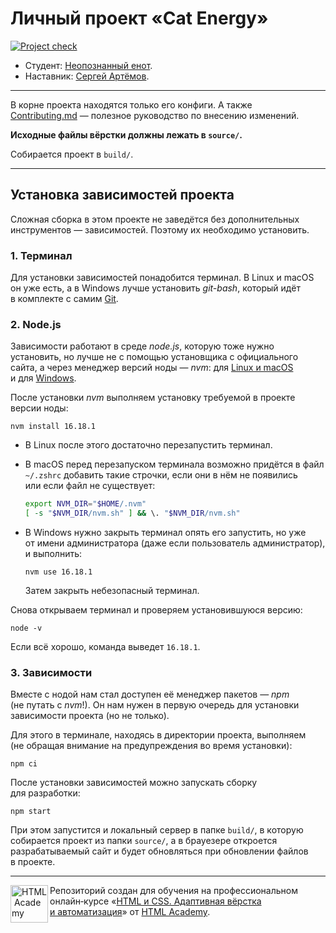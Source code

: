 # Личный проект «Cat Energy»

[![Project check][check-image]][check-url]

* Студент: [Неопознанный енот](https://up.htmlacademy.ru/adaptive/27/user/000000000000).
* Наставник: [Сергей Артёмов](https://htmlacademy.ru/profile/firefoxic).

---

В корне проекта находятся только его конфиги. А также [Contributing.md](Contributing.md) — полезное руководство по внесению изменений.

**Исходные файлы вёрстки должны лежать в `source/`.**

Собирается проект в `build/`.

---

## Установка зависимостей проекта

Сложная сборка в этом проекте не заведётся без дополнительных инструментов — зависимостей. Поэтому их необходимо установить.

### 1. Терминал

Для установки зависимостей понадобится терминал. В Linux и macOS он уже есть, а в Windows лучше установить _git-bash_, который идёт в комплекте с самим [Git](https://git-scm.com/download/windows).

### 2. Node.js

Зависимости работают в среде _node.js_, которую тоже нужно установить, но лучше не с помощью установщика с официального сайта, а через менеджер версий ноды — _nvm_: для [Linux и macOS](https://github.com/nvm-sh/nvm#install--update-script) и для [Windows](https://github.com/coreybutler/nvm-windows/releases).

После установки _nvm_ выполняем установку требуемой в проекте версии ноды:

```shell
nvm install 16.18.1
```

* В Linux после этого достаточно перезапустить терминал.

* В macOS перед перезапуском терминала возможно придётся в файл `~/.zshrc` добавить такие строчки, если они в нём не появились или если файл не существует:

	```bash
	export NVM_DIR="$HOME/.nvm"
	[ -s "$NVM_DIR/nvm.sh" ] && \. "$NVM_DIR/nvm.sh"
	```

* В Windows нужно закрыть терминал опять его запустить, но уже от имени администратора (даже если пользователь администратор), и выполнить:

	```shell
	nvm use 16.18.1
	```

	Затем закрыть небезопасный терминал.

Снова открываем терминал и проверяем установившуюся версию:

```shell
node -v
```

Если всё хорошо, команда выведет `16.18.1`.

### 3. Зависимости

Вместе с нодой нам стал доступен её менеджер пакетов — _npm_ (не путать с _nvm_!). Он нам нужен в первую очередь для установки зависимости проекта (но не только).

Для этого в терминале, находясь в директории проекта, выполняем (не обращая внимание на предупреждения во время установки):

```shell
npm ci
```

После установки зависимостей можно запускать сборку для разработки:

```shell
npm start
```

При этом запустится и локальный сервер в папке `build/`, в которую собирается проект из папки `source/`, а в брауезере откроется разрабатываемый сайт и будет обновляться при обновлении файлов в проекте.

---

<a href="https://htmlacademy.ru/intensive/adaptive"><img align="left" width="60" height="60" alt="HTML Academy" src="https://raw.githubusercontent.com/htmlacademy-adaptive/000000000000-cat-energy-27/master/source/icons/htmlacademy.svg"></a>

Репозиторий создан для обучения на профессиональном онлайн‑курсе «[HTML и CSS. Адаптивная вёрстка и автоматизация](https://htmlacademy.ru/intensive/adaptive)» от [HTML Academy](https://htmlacademy.ru).

[check-image]: https://github.com/htmlacademy-adaptive/000000000000-cat-energy-27/workflows/Project%20check/badge.svg?branch=master
[check-url]: https://github.com/htmlacademy-adaptive/000000000000-cat-energy-27/actions
